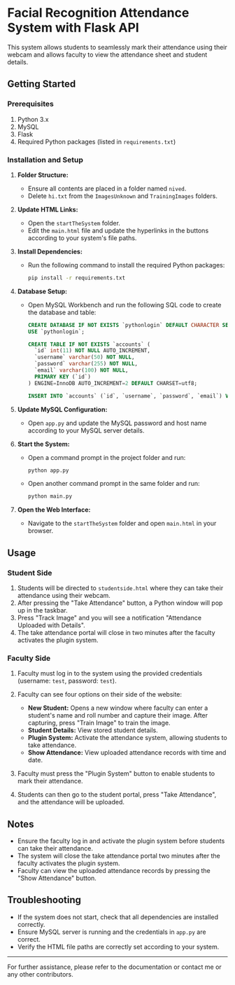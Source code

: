 # Facial Recognition Attendance System with Flask API

This system allows students to seamlessly mark their attendance using their webcam and allows faculty to view the attendance sheet and student details.

## Getting Started

### Prerequisites

1. Python 3.x
2. MySQL
3. Flask
4. Required Python packages (listed in `requirements.txt`)

### Installation and Setup

1. **Folder Structure:**
   - Ensure all contents are placed in a folder named `nived`.
   - Delete `hi.txt` from the `ImagesUnknown` and `TrainingImages` folders.

2. **Update HTML Links:**
   - Open the `startTheSystem` folder.
   - Edit the `main.html` file and update the hyperlinks in the buttons according to your system's file paths.

3. **Install Dependencies:**
   - Run the following command to install the required Python packages:
     ```bash
     pip install -r requirements.txt
     ```

4. **Database Setup:**
   - Open MySQL Workbench and run the following SQL code to create the database and table:
     ```sql
     CREATE DATABASE IF NOT EXISTS `pythonlogin` DEFAULT CHARACTER SET utf8 COLLATE utf8_general_ci;
     USE `pythonlogin`;

     CREATE TABLE IF NOT EXISTS `accounts` (
       `id` int(11) NOT NULL AUTO_INCREMENT,
       `username` varchar(50) NOT NULL,
       `password` varchar(255) NOT NULL,
       `email` varchar(100) NOT NULL,
       PRIMARY KEY (`id`)
     ) ENGINE=InnoDB AUTO_INCREMENT=2 DEFAULT CHARSET=utf8;

     INSERT INTO `accounts` (`id`, `username`, `password`, `email`) VALUES (1, 'test', 'test', 'test@test.com');
     ```

5. **Update MySQL Configuration:**
   - Open `app.py` and update the MySQL password and host name according to your MySQL server details.

6. **Start the System:**
   - Open a command prompt in the project folder and run:
     ```bash
     python app.py
     ```
   - Open another command prompt in the same folder and run:
     ```bash
     python main.py
     ```

7. **Open the Web Interface:**
   - Navigate to the `startTheSystem` folder and open `main.html` in your browser.

## Usage

### Student Side

1. Students will be directed to `studentside.html` where they can take their attendance using their webcam.
2. After pressing the "Take Attendance" button, a Python window will pop up in the taskbar.
3. Press "Track Image" and you will see a notification "Attendance Uploaded with Details".
4. The take attendance portal will close in two minutes after the faculty activates the plugin system.

### Faculty Side

1. Faculty must log in to the system using the provided credentials (username: `test`, password: `test`).
2. Faculty can see four options on their side of the website:
   - **New Student:** Opens a new window where faculty can enter a student's name and roll number and capture their image. After capturing, press "Train Image" to train the image.
   - **Student Details:** View stored student details.
   - **Plugin System:** Activate the attendance system, allowing students to take attendance.
   - **Show Attendance:** View uploaded attendance records with time and date.

3. Faculty must press the "Plugin System" button to enable students to mark their attendance.

4. Students can then go to the student portal, press "Take Attendance", and the attendance will be uploaded.

## Notes

- Ensure the faculty log in and activate the plugin system before students can take their attendance.
- The system will close the take attendance portal two minutes after the faculty activates the plugin system.
- Faculty can view the uploaded attendance records by pressing the "Show Attendance" button.

## Troubleshooting

- If the system does not start, check that all dependencies are installed correctly.
- Ensure MySQL server is running and the credentials in `app.py` are correct.
- Verify the HTML file paths are correctly set according to your system.

---

For further assistance, please refer to the documentation or contact me or any other contributors.
